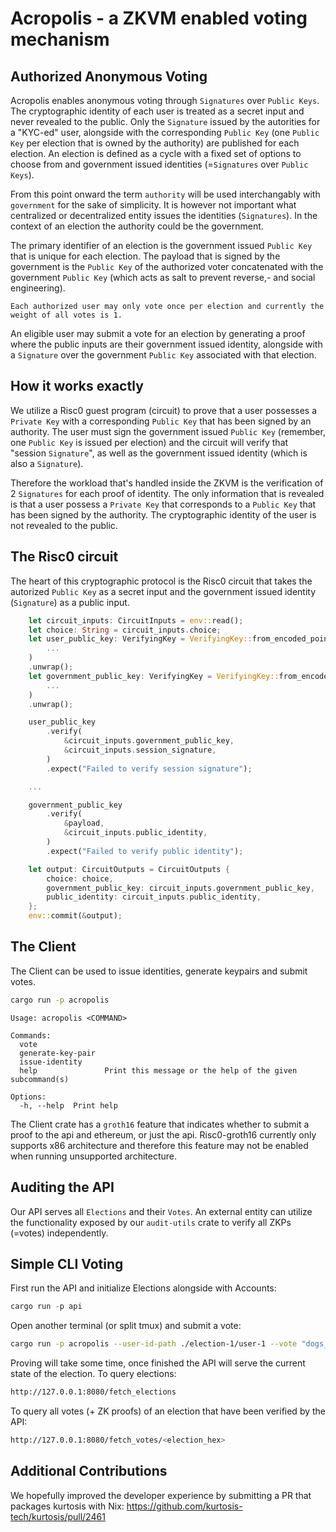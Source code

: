 # Acropolis - a ZKVM enabled voting mechanism

## Authorized Anonymous Voting
Acropolis enables anonymous voting through `Signatures` over `Public Keys`. The cryptographic identity of each user is treated as a secret input and never revealed to the public. Only the `Signature` issued by the autorities for a "KYC-ed" user, alongside with the corresponding `Public Key` (one `Public Key` per election that is owned by the authority) are published for each election. An election is defined as a cycle with a fixed set of options to choose from and government issued identities (=`Signatures` over `Public Keys`).

From this point onward the term `authority` will be used interchangably with `government` for the sake of simplicity. It is however not important what centralized or decentralized entity issues the identities (`Signatures`). In the context of an election the authority could be the government.

The primary identifier of an election is the government issued `Public Key` that is unique for each election. The payload that is signed by the government is the `Public Key` of the authorized voter concatenated with the government `Public Key` (which acts as salt to prevent reverse,- and social engineering). 

`Each authorized user may only vote once per election and currently the weight of all votes is 1.`

An eligible user may submit a vote for an election by generating a proof where the public inputs are their government issued identity, alongside with a `Signature` over the government `Public Key` associated with that election.

## How it works exactly
We utilize a Risc0 guest program (circuit) to prove that a user possesses a `Private Key` with a corresponding `Public Key` that has been signed by an authority.
The user must sign the government issued `Public Key` (remember, one `Public Key` is issued per election) and the circuit will verify that "session `Signature`", as well as the government issued identity (which is also a `Signature`).

Therefore the workload that's handled inside the ZKVM is the verification of 2 `Signatures` for each proof of identity. The only information that is revealed is that a user possess a `Private Key` that corresponds to a `Public Key` that has been signed by the authority. The cryptographic identity of the user is not revealed to the public.

## The Risc0 circuit
The heart of this cryptographic protocol is the Risc0 circuit that takes the autorized `Public Key` as a secret input and the government issued identity (`Signature`) as a public input.
```rust
    let circuit_inputs: CircuitInputs = env::read();
    let choice: String = circuit_inputs.choice;
    let user_public_key: VerifyingKey = VerifyingKey::from_encoded_point(
        ...
    )
    .unwrap();
    let government_public_key: VerifyingKey = VerifyingKey::from_encoded_point(
        ...
    )
    .unwrap();

    user_public_key
        .verify(
            &circuit_inputs.government_public_key,
            &circuit_inputs.session_signature,
        )
        .expect("Failed to verify session signature");

    ...

    government_public_key
        .verify(
            &payload,
            &circuit_inputs.public_identity,
        )
        .expect("Failed to verify public identity");

    let output: CircuitOutputs = CircuitOutputs {
        choice: choice,
        government_public_key: circuit_inputs.government_public_key,
        public_identity: circuit_inputs.public_identity,
    };
    env::commit(&output);
```

## The Client
The Client can be used to issue identities, generate keypairs and submit votes. 
```bash
cargo run -p acropolis
```

```
Usage: acropolis <COMMAND>

Commands:
  vote               
  generate-key-pair  
  issue-identity     
  help               Print this message or the help of the given subcommand(s)

Options:
  -h, --help  Print help
```

The Client crate has a `groth16` feature that indicates whether to submit a proof to the api and ethereum, or just the api.
Risc0-groth16 currently only supports x86 architecture and therefore this feature may not be enabled when running unsupported architecture.

## Auditing the API
Our API serves all `Elections` and their `Votes`. An external entity can utilize the functionality exposed by our `audit-utils` crate to verify all ZKPs (=votes) independently.

## Simple CLI Voting
First run the API and initialize Elections alongside with Accounts:
```rust
cargo run -p api
```

Open another terminal (or split tmux) and submit a vote:
```bash
cargo run -p acropolis --user-id-path ./election-1/user-1 --vote "dogs_and_cats"
```

Proving will take some time, once finished the API will serve the current state of the election.
To query elections:
```bash
http://127.0.0.1:8080/fetch_elections
```
To query all votes (+ ZK proofs) of an election that have been verified by the API:
```bash
http://127.0.0.1:8080/fetch_votes/<election_hex>
```

## Additional Contributions

We hopefully improved the developer experience by submitting a PR that packages kurtosis with Nix: https://github.com/kurtosis-tech/kurtosis/pull/2461
